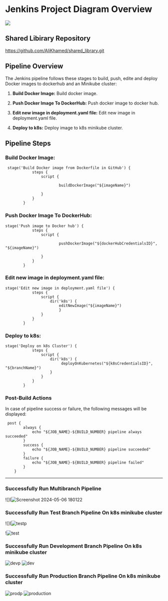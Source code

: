 # Jenkins Project Diagram Overview

![](https://github.com/mostafayounis1/shared_library.git)

## Shared Libirary Repository
https://github.com/AliKhamed/shared_library.git

## Pipeline Overview

The Jenkins pipeline follows these stages to build, push, edite and deploy Docker images to dockerhub and an Minikube cluster:

1. **Build Docker Image:** Build docker image.

2. **Push Docker Image To DockerHub:** Push docker image to docker hub.

3. **Edit new image in deployment.yaml file:** Edit new image in deployment.yaml file.

4. **Deploy to k8s:**  Deploy image to k8s minikube cluster.


## Pipeline Steps

### Build Docker Image:

```
 stage('Build Docker image from Dockerfile in GitHub') {
            steps {
                script {
                 	
                 		buildDockerImage("${imageName}")
                      
                }
            }
        }
```



### Push Docker Image To DockerHub:

```
stage('Push image to Docker hub') {
            steps {
                script {
                 	
                 		pushDockerImage("${dockerHubCredentialsID}", "${imageName}")
                      
                }
            }
        }

```

### Edit new image in deployment.yaml file:

```
stage('Edit new image in deployment.yaml file') {
            steps {
                script { 
                	dir('k8s') {
				        editNewImage("${imageName}")
                    	}
                }
            }
        }
```
### Deploy to k8s:

```
stage('Deploy on k8s Cluster') {
            steps {
                script { 
                	dir('k8s') {
				         deployOnKubernetes("${k8sCredentialsID}", "${branchName}")
                    }
                }
            }
        }

```


### Post-Build Actions
In case of pipeline success or failure, the following messages will be displayed:
```
 post {
        always {
            echo "${JOB_NAME}-${BUILD_NUMBER} pipeline always succeeded"
        }
        success {
            echo "${JOB_NAME}-${BUILD_NUMBER} pipeline succeeded"
        }
        failure {
            echo "${JOB_NAME}-${BUILD_NUMBER} pipeline failed"
        }
    }
```
----
### Successfully Run  Multibranch Pipeline
![](![Screenshot 2024-05-06 180122](https://github.com/mostafayounis1/Nti-Jenkins-Lab2/assets/167571650/65f728b0-f71c-48bc-b19b-fc265b23fbda)




### Successfully Run Test Branch Pipeline On k8s minikube cluster
![](![testp](https://github.com/mostafayounis1/Nti-Jenkins-Lab2/assets/167571650/da67c8cb-8f25-46ff-aa6b-551b34aa124f)

!![test](https://github.com/mostafayounis1/Nti-Jenkins-Lab2/assets/167571650/817863e9-408d-4a8f-9c11-f23923e7197b)


### Successfully Run Development Branch Pipeline On k8s minikube cluster
![devp](https://github.com/mostafayounis1/Nti-Jenkins-Lab2/assets/167571650/dd29cfa0-7464-4eee-9c58-a2f9178cb307)
![dev](https://github.com/mostafayounis1/Nti-Jenkins-Lab2/assets/167571650/9ad71178-9e80-4e27-9629-e396ff6904a1)



### Successfully Run Production Branch Pipeline On k8s minikube cluster
![prodp](https://github.com/mostafayounis1/Nti-Jenkins-Lab2/assets/167571650/959ffe0c-a0c7-4c23-940c-d4b1460b8cc1)
![production](https://github.com/mostafayounis1/Nti-Jenkins-Lab2/assets/167571650/132db9a8-d99c-4320-b825-cff87c1194f6)

